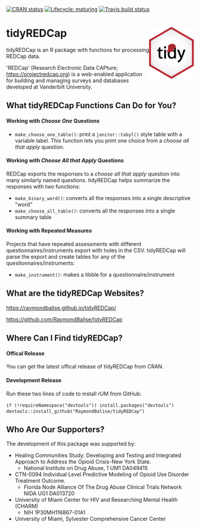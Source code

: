   <!-- badges: start -->
  [![CRAN status](https://www.r-pkg.org/badges/version/tidyREDCap)](https://CRAN.R-project.org/package=tidyREDCap)
  [![Lifecycle: maturing](https://img.shields.io/badge/lifecycle-maturing-blue.svg)](https://www.tidyverse.org/lifecycle/#maturing)
  [![Travis build status](https://travis-ci.org/RaymondBalise/tidyREDCap.svg?branch=master)](https://travis-ci.org/RaymondBalise/tidyREDCap)
  <!-- badges: end -->

# tidyREDCap <a href='https://raymondbalise.github.io/tidyREDCap/'><img src='man/figures/logo.png' align="right" height="139" /></a>

tidyREDCap is an R package with functions for processing REDCap data. 

'REDCap' (Research Electronic Data CAPture; <https://projectredcap.org>) is a web-enabled application for building and managing surveys and databases developed at Vanderbilt University.

## What tidyREDCap Functions Can Do for You?

#### Working with <i>Choose One</i> Questions

* `make_choose_one_table()`: print a `janitor::tabyl()` style table with a variable label.  This function lets you print one choice from a <i>choose all that apply</i> question. 

#### Working with <i>Choose All that Apply</i> Questions

REDCap exports the responses to a <i>choose all that apply</i> question into many similarly named questions.  tidyREDCap helps summarize the responses with two functions:

* `make_binary_word()`: converts all the responses into a single descriptive "word"
* `make_choose_all_table()`: converts all the responses into a single summary table

#### Working with Repeated Measures

Projects that have repeated assessments with different questionnaires/instruments export with holes in the CSV.  tidyREDCap will parse the export and create tables for any of the questionnaires/instruments:

* `make_instrument()`: makes a tibble for a questionnaire/instrument

## What are the tidyREDCap Websites?
https://raymondbalise.github.io/tidyREDCap/

https://github.com/RaymondBalise/tidyREDCap

## Where Can I Find tidyREDCap?

#### Offical Release
You can get the latest offical release of tidyREDCap from CRAN.

#### Development Release
Run these two lines of code to install rUM from GitHub:

```
if (!requireNamespace("devtools")) install.packages("devtools")
devtools::install_github("RaymondBalise/tidyREDCap")
```

## Who Are Our Supporters?
The development of this package was supported by:

* Healing Communities Study: Developing and Testing and Integrated Approach to Address the Opioid Crisis-New York State. 
    * National Institute on Drug Abuse, 1 UM1 DA049415
* CTN-0094 Individual Level Predictive Modeling of Opioid Use Disorder Treatment Outcome.  
    * Florida Node Alliance Of The Drug Abuse Clinical Trials Network  NIDA UG1 DA013720
* University of Miami Center for HIV and Researching Mental Health (CHARM)
    * NIH	1P30MH116867-01A1
* University of Miami, Sylvester Comprehensive Cancer Center
